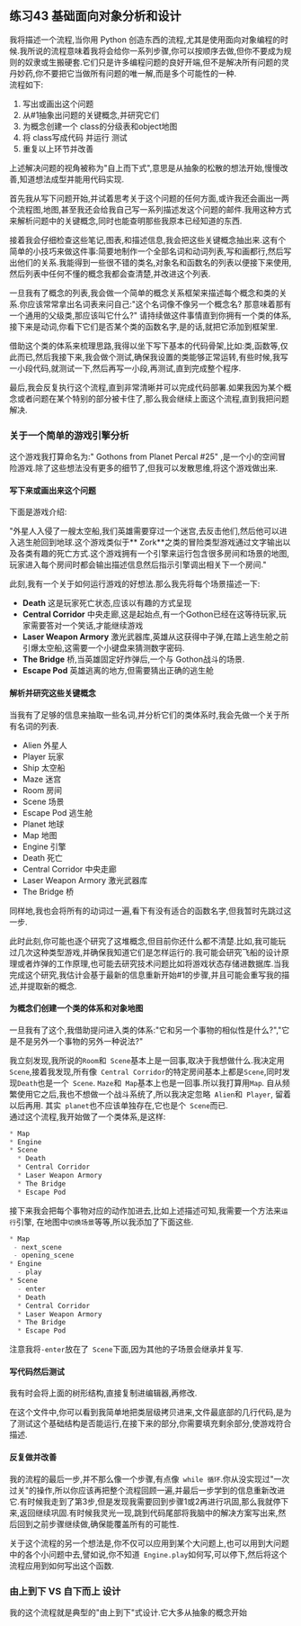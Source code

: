 ## 练习43 基础面向对象分析和设计
我将描述一个流程,当你用 Python 创造东西的流程,尤其是使用面向对象编程的时候.我所说的流程意味着我将会给你一系列步骤,你可以按顺序去做,但你不要成为规则的奴隶或生搬硬套.它们只是许多编程问题的良好开端,但不是解决所有问题的灵丹妙药,你不要把它当做所有问题的唯一解,而是多个可能性的一种.  
流程如下:
1. 写出或画出这个问题
2. 从#1抽象出问题的关键概念,并研究它们
3. 为概念创建一个 class的分级表和object地图
4. 将 class写成代码 并运行 测试
5. 重复以上环节并改善

上述解决问题的视角被称为"自上而下式",意思是从抽象的松散的想法开始,慢慢改善,知道想法成型并能用代码实现.  

首先我从写下问题开始,并试着思考关于这个问题的任何方面,或许我还会画出一两个流程图,地图,甚至我还会给我自己写一系列描述发这个问题的邮件.我用这种方式来解析问题中的关键概念,同时也能查明那些我原本已经知道的东西.

接着我会仔细检查这些笔记,图表,和描述信息,我会把这些关键概念抽出来.这有个简单的小技巧来做这件事:简要地制作一个全部名词和动词列表,写和画都行,然后写出他们的关系.我能得到一些很不错的类名,对象名和函数名的列表以便接下来使用,然后列表中任何不懂的概念我都会查清楚,并改进这个列表.  

一旦我有了概念的列表,我会做一个简单的概念关系框架来描述每个概念和类的关系.你应该常常拿出名词表来问自己:"这个名词像不像另一个概念名? 那意味着那有一个通用的父级类,那应该叫它什么?" 请持续做这件事情直到你拥有一个类的体系,接下来是动词,你看下它们是否某个类的函数名字,是的话,就把它添加到框架里.  

借助这个类的体系来梳理思路,我得以坐下写下基本的代码骨架,比如:类,函数等,仅此而已,然后我接下来,我会做个测试,确保我设置的类能够正常运转,有些时候,我写一小段代码,就测试一下,然后再写一小段,再测试,直到完成整个程序.

最后,我会反复执行这个流程,直到非常清晰并可以完成代码部署.如果我因为某个概念或者问题在某个特别的部分被卡住了,那么我会继续上面这个流程,直到我把问题解决.  

### 关于一个简单的游戏引擎分析
这个游戏我打算命名为:" Gothons from Planet Percal #25" ,是一个小的空间冒险游戏.除了这些想法没有更多的细节了,但我可以发散思维,将这个游戏做出来.

#### 写下来或画出来这个问题
下面是游戏介绍:  

"外星人入侵了一艘太空船,我们英雄需要穿过一个迷宫,去反击他们,然后他可以进入逃生舱回到地球.这个游戏类似于** Zork**之类的冒险类型游戏通过文字输出以及各类有趣的死亡方式.这个游戏拥有一个引擎来运行包含很多房间和场景的地图,玩家进入每个房间时都会输出描述信息然后指示引擎调出相关下一个房间."  

此刻,我有一个关于如何运行游戏的好想法.那么我先将每个场景描述一下:  
* **Death** 这是玩家死亡状态,应该以有趣的方式呈现
* **Central Corridor** 中央走廊,这是起始点,有一个Gothon已经在这等待玩家,玩家需要答对一个笑话,才能继续游戏
* **Laser Weapon Armory** 激光武器库,英雄从这获得中子弹,在踏上逃生舱之前引爆太空船,这需要一个小键盘来猜测数字密码.  
* **The Bridge** 桥,当英雄固定好炸弹后,一个与 Gothon战斗的场景.
* **Escape Pod** 英雄逃离的地方,但需要猜出正确的逃生舱

#### 解析并研究这些关键概念
当我有了足够的信息来抽取一些名词,并分析它们的类体系时,我会先做一个关于所有名词的列表.
* Alien  外星人
* Player 玩家
* Ship 太空船
* Maze 迷宫
* Room 房间
* Scene 场景
* Escape Pod 逃生舱
* Planet 地球
* Map 地图
* Engine 引擎
* Death 死亡
* Central Corridor 中央走廊
* Laser Weapon Armory  激光武器库
* The Bridge 桥

同样地,我也会将所有的动词过一遍,看下有没有适合的函数名字,但我暂时先跳过这一步.  

此时此刻,你可能也逐个研究了这堆概念,但目前你还什么都不清楚.比如,我可能玩过几次这种类型游戏,并确保我知道它们是怎样运行的.我可能会研究飞船的设计原理或者炸弹的工作原理,也可能去研究技术问题比如将游戏状态存储进数据库.当我完成这个研究,我估计会基于最新的信息重新开始#1的步骤,并且可能会重写我的描述,并提取新的概念.  

#### 为概念们创建一个类的体系和对象地图
一旦我有了这个,我借助提问进入类的体系:"它和另一个事物的相似性是什么?","它是不是另外一个事物的另外一种说法?"  

我立刻发现,我所说的`Room`和` Scene`基本上是一回事,取决于我想做什么.我决定用` Scene`,接着我发现,所有像` Central Corridor`的特定房间基本上都是`Scene`,同时发现`Death`也是一个` Scene`. `Maze`和` Map`基本上也是一回事.所以我打算用`Map`. 自从频繁使用它之后,我也不想做一个战斗系统了,所以我决定忽略` Alien`和` Player`, 留着以后再用. 其实` planet`也不应该单独存在,它也是个` Scene`而已.  
通过这个流程,我开始做了一个类体系,是这样:
```py
* Map
* Engine
* Scene
  * Death
  * Central Corridor
  * Laser Weapon Armory
  * The Bridge
  * Escape Pod
```
接下来我会把每个事物对应的动作加进去,比如上述描述可知,我需要一个方法来`运行`引擎, 在地图中`切换场景`等等,所以我添加了下面这些.  
```py
* Map
 - next_scene
 - opening_scene
* Engine
  - play
* Scene
  - enter
  * Death
  * Central Corridor
  * Laser Weapon Armory
  * The Bridge
  * Escape Pod
```
注意我将`-enter`放在了` Scene`下面,因为其他的子场景会继承并复写.  

#### 写代码然后测试
我有时会将上面的树形结构,直接复制进编辑器,再修改.

在这个文件中,你可以看到我简单地把类层级拷贝进来,文件最底部的几行代码,是为了测试这个基础结构是否能运行,在接下来的部分,你需要填充剩余部分,使游戏符合描述.  
#### 反复做并改善
我的流程的最后一步,并不那么像一个步骤,有点像` while 循环`.你从没实现过"一次过关"的操作,所以你应该再把整个流程回顾一遍,并最后一步学到的信息重新改进它.有时候我走到了第3步,但是发现我需要回到步骤1或2再进行巩固,那么我就停下来,返回继续巩固.有时候我灵光一现,跳到代码尾部将我脑中的解决方案写出来,然后回到之前步骤继续做,确保能覆盖所有的可能性.  

关于这个流程的另一个想法是,你不仅可以应用到某个大问题上,也可以用到大问题中的各个小问题中去,譬如说,你不知道` Engine.play`如何写,可以停下,然后将这个流程应用到如何写出这个函数.

### 由上到下 VS 自下而上 设计
我的这个流程就是典型的"由上到下"式设计.它大多从抽象的概念开始
